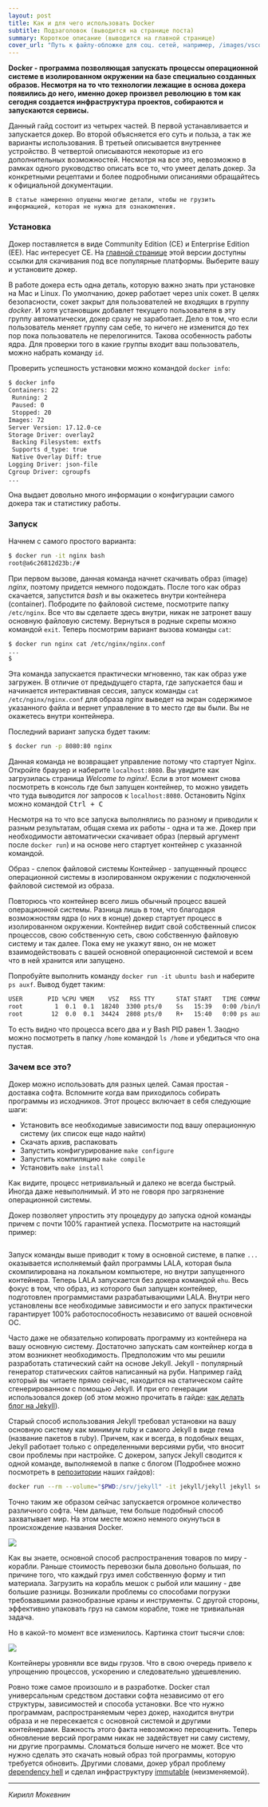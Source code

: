 ```yaml
---
layout: post
title: Как и для чего использовать Docker
subtitle: Подзаголовок (выводится на странице поста)
summary: Короткое описание (выводится на главной странице)
cover_url: "Путь к файлу-обложке для соц. сетей, например, /images/vscode_eslint.png"
---
```


**Docker - программа позволяющая запускать процессы операционной системе в изолированном окружении на базе специально созданных образов. Несмотря на то что технологии лежащие в основа докера появились до него, именно докер произвел революцию в том как сегодня создается инфраструктура проектов, собираются и запускаются сервисы.**

Данный гайд состоит из четырех частей. В первой устанавливается и запускается докер. Во второй объясняется его суть и польза, а так же варианты использования. В третьей описывается внутреннее устройство. В четвертой описываются некоторые из его дополнительных возможностей. Несмотря на все это, невозможно в рамках одного руководство описать все то, что умеет делать докер. За конкретными рецептами и более подробными описаниями обращайтесь к официальной документации.

```
В статье намеренно опущены многие детали, чтобы не грузить информацией, которая не нужна для ознакомления.
```

### Установка

Докер поставляется в виде Community Edition (CE) и Enterprise Edition (EE). Нас интересует CE. На [главной странице](https://www.docker.com/community-edition) этой версии доступны ссылки для скачивания под все популярные платформы. Выберите вашу и установите докер.

В работе докера есть одна деталь, которую важно знать при установке на Mac и Linux. По умолчанию, докер работает через unix сокет. В целях безопасности, сокет закрыт для пользователей не входящих в группу _docker_. И хотя установщик добавлет текущего пользователя в эту группу автоматически, докер сразу не заработает. Дело в том, что если пользователь меняет группу сам себе, то ничего не изменится до тех пор пока пользователь не перелогинится. Такова особенность работы ядра. Для проверки того в какие группы входит ваш пользователь, можно набрать команду `id`.

Проверить успешность установки можно командой `docker info`:

```sh
$ docker info
Containers: 22
 Running: 2
 Paused: 0
 Stopped: 20
Images: 72
Server Version: 17.12.0-ce
Storage Driver: overlay2
 Backing Filesystem: extfs
 Supports d_type: true
 Native Overlay Diff: true
Logging Driver: json-file
Cgroup Driver: cgroupfs
...
```

Она выдает довольно много информации о конфигурации самого докера так и статистику работы.

### Запуск

Начнем с самого простого варианта:

```sh
$ docker run -it nginx bash
root@a6c26812d23b:/#
```

При первом вызове, данная команда начнет скачивать образ (image) _nginx_, поэтому придется немного подождать. После того как образ скачается, запустится _bash_ и вы окажетесь внутри контейнера (container). Побродите по файловой системе, посмотрите папку `/etc/nginx`. Все что вы сделаете здесь внутри, никак не затронет вашу основную файловую систему. Вернуться в родные скрепы можно командой `exit`. Теперь посмотрим вариант вызова команды `cat`:

```sh
$ docker run nginx cat /etc/nginx/nginx.conf
...
$
```

Эта команда запускается практически мгновенно, так как образ уже загружен. В отличие от предыдущего старта, где запускается баш и начинается интерактивная сессия, запуск команды `cat /etc/nginx/nginx.conf` для образа _nginx_ выведет на экран содержимое указанного файла и вернет управление в то место где вы были. Вы не окажетесь внутри контейнера.

Последний вариант запуска будет таким:

```sh
$ docker run -p 8080:80 nginx
```

Данная команда не возвращает управление потому что стартует Nginx. Откройте браузер и наберите `localhost:8080`. Вы увидите как загрузилась страница _Welcome to nginx!_. Если в этот момент снова посмотреть в консоль где был запущен контейнер, то можно увидеть что туда выводится лог запросов к `localhost:8080`. Остановить Nginx можно командой <kbd>Ctrl + C</kbd>

Несмотря на то что все запуска выполнялись по разному и приводили к разным результатам, общая схема их работы - одна и та же. Докер при необходимости автоматически скачивает образ (первый аргумент после `docker run`) и на основе него стартует контейнер с указанной командой.

Образ - слепок файловой системы
Контейнер - запущенный процесс операционной системы в изолированном окружении с подключенной файловой системой из образа.

Повторюсь что контейнер всего лишь обычный процесс вашей операционной системы. Разница лишь в том, что благодаря возможностям ядра (о них в конце) докер стартует процесс в изолированном окружении. Контейнер видит свой собственный список процессов, свою собственную сеть, свою собственную файловую систему и так далее. Пока ему не укажут явно, он не может взаимодействовать с вашей основной операционной системой и всем что в ней хранится или запущено.

Попробуйте выполнить команду `docker run -it ubuntu bash` и наберите `ps auxf`. Вывод будет таким:

```sh
USER       PID %CPU %MEM    VSZ   RSS TTY      STAT START   TIME COMMAND
root         1  0.1  0.1  18240  3300 pts/0    Ss   15:39   0:00 /bin/bash
root        12  0.0  0.1  34424  2808 pts/0    R+   15:40   0:00 ps aux
```

То есть видно что процесса всего два и у Bash PID равен 1. Заодно можно посмотреть в папку `/home` командой `ls /home` и убедиться что она пустая.

### Зачем все это?

Докер можно использовать для разных целей. Самая простая - доставка софта. Вспомните когда вам приходилось собирать программы из исходников. Этот процесс включает в себя следующие шаги:

* Установить все необходимые зависимости под вашу операционную систему (их список еще надо найти)
* Скачать архив, распаковать
* Запустить конфигурирование `make configure`
* Запустить компиляцию `make compile`
* Установить `make install`

Как видите, процесс нетривиальный и далеко не всегда быстрый. Иногда даже невыполнимый. И это не говоря про загрязнение операционной системы.

Докер позволяет упростить эту процедуру до запуска одной команды причем с почти 100% гарантией успеха. Посмотрите на настоящий пример:

```sh
```

Запуск команды выше приводит к тому в основной системе, в папке `...` оказывается исполняемый файл программы LALA, которая была скомпилирована на локальном компьютере, но внутри запущенного контейнера. Теперь LALA запускается без докера командой `ehu`. Весь фокус в том, что образ, из которого был запущен контейнер, подготовлен программистами разрабатывающими LALA. Внутри него установлены все необходимые зависимости и его запуск практически гарантирует 100% работоспособность независимо от вашей основной ОС.

Часто даже не обязательно копировать программу из контейнера на вашу основную систему. Достаточно запускать сам контейнер когда в этом возникнет необходимость. Предположим что мы решили разработать статический сайт на основе Jekyll. Jekyll - популярный генератор статических сайтов написанный на руби. Например гайд который вы читаете прямо сейчас, находится на статическом сайте сгенерированном с помощью Jekyll. И при его генерации использовался докер (об этом можно прочитать в гайде: [как делать блог на Jekyll](http://guides.hexlet.io/jekyll/)).

Старый способ использования Jekyll требовал установки на вашу основную систему как минимум ruby и самого Jekyll в виде гема (название пакетов в ruby). Причем, как и всегда, в подобных вещах, Jekyll работает только с определенными версиями руби, что вносит свои проблемы при настройке. С докером, запуск Jekyll сводится к одной команде, выполняемой в папке с блогом (Подробнее можно посмотреть в [репозитории](https://github.com/hexletguides/hexletguides.github.io) наших гайдов):

```sh
docker run --rm --volume="$PWD:/srv/jekyll" -it jekyll/jekyll jekyll server
```

Точно таким же образом сейчас запускается огромное количество различного софта. Чем дальше, тем больше подобный способ захватывает мир. На этом месте можно немного окунуться в происхождение названия Docker.

![](картинка)

Как вы знаете, основной способ распространения товаров по миру - корабли. Раньше стоимость перевозки была довольно большая, по причине того, что каждый груз имел собственную форму и тип материала. Загрузить на корабль мешок с рыбой или машину - две большие разницы. Возникали проблемы со способами погрузки требовавшими разнообразные краны и инструменты. С другой стороны, эффективно упаковать груз на самом корабле, тоже не тривиальная задача.


Но в какой-то момент все изменилось. Картинка стоит тысячи слов:

![](картинка)

Контейнеры уровняли все виды грузов. Что в свою очередь привело к упрощению процессов, ускорению и следовательно удешевлению.

Ровно тоже самое произошло и в разработке. Docker стал универсальным средством доставки софта независимо от его структуры, зависимостей и способа установки. Все что нужно программам, распространяемым через докер, находится внутри образа и не пересекается с основной системой и другими контейнерами. Важность этого факта невозможно переоценить. Теперь обновление версий программ никак не задействует ни саму систему, ни другие программы. Сломаться больше ничего не может. Все что нужно сделать это скачать новый образ той программы, которую требуется обновить. Другими словами, докер убрал проблему [dependency hell](https://ru.wikipedia.org/wiki/Dependency_hell) и сделал инфраструктуру [immutable](https://martinfowler.com/bliki/ImmutableServer.html) (неизменяемой).

---

*Кирилл Мокевнин*
